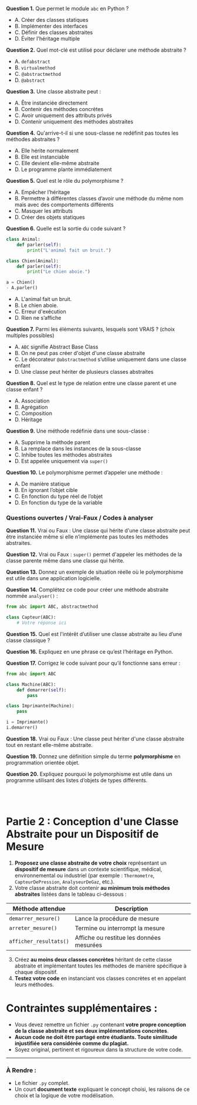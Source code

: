 
**Question 1.**
Que permet le module `abc` en Python ?
- A. Créer des classes statiques
- B. Implémenter des interfaces
- C. Définir des classes abstraites
- D. Éviter l'héritage multiple

**Question 2.**
Quel mot-clé est utilisé pour déclarer une méthode abstraite ?

- A. `defabstract`
- B. `virtualmethod`
- C. `@abstractmethod`
- D. `@abstract`

**Question 3.**
Une classe abstraite peut :
- A. Être instanciée directement
- B. Contenir des méthodes concrètes
- C. Avoir uniquement des attributs privés
- D. Contenir uniquement des méthodes abstraites

**Question 4.**
Qu'arrive-t-il si une sous-classe ne redéfinit pas toutes les méthodes abstraites ?
- A. Elle hérite normalement
- B. Elle est instanciable
- C. Elle devient elle-même abstraite
- D. Le programme plante immédiatement

**Question 5.**
Quel est le rôle du polymorphisme ?
- A. Empêcher l’héritage
- B. Permettre à différentes classes d’avoir une méthode du même nom mais avec des comportements différents
- C. Masquer les attributs
- D. Créer des objets statiques

**Question 6.**
Quelle est la sortie du code suivant ?

```python
class Animal:
    def parler(self):
        print("L'animal fait un bruit.")

class Chien(Animal):
    def parler(self):
        print("Le chien aboie.")

a = Chien()
- A.parler()
```

- A. L'animal fait un bruit.
- B. Le chien aboie.
- C. Erreur d'exécution
- D. Rien ne s’affiche

**Question 7.**
Parmi les éléments suivants, lesquels sont VRAIS ? (choix multiples possibles)
- A. `ABC` signifie Abstract Base Class
- B. On ne peut pas créer d'objet d'une classe abstraite
- C. Le décorateur `@abstractmethod` s’utilise uniquement dans une classe enfant
- D. Une classe peut hériter de plusieurs classes abstraites

**Question 8.**
Quel est le type de relation entre une classe parent et une classe enfant ?
- A. Association
- B. Agrégation
- C. Composition
- D. Héritage

**Question 9.**
Une méthode redéfinie dans une sous-classe :
- A. Supprime la méthode parent
- B. La remplace dans les instances de la sous-classe
- C. Inhibe toutes les méthodes abstraites
- D. Est appelée uniquement via `super()`

**Question 10.**
Le polymorphisme permet d’appeler une méthode :
- A. De manière statique
- B. En ignorant l’objet cible
- C. En fonction du type réel de l’objet
- D. En fonction du type de la variable



### **Questions ouvertes / Vrai-Faux / Codes à analyser**

**Question 11.**
Vrai ou Faux : Une classe qui hérite d'une classe abstraite peut être instanciée même si elle n’implémente pas toutes les méthodes abstraites.

**Question 12.**
Vrai ou Faux : `super()` permet d'appeler les méthodes de la classe parente même dans une classe qui hérite.

**Question 13.**
Donnez un exemple de situation réelle où le polymorphisme est utile dans une application logicielle.

**Question 14.**
Complétez ce code pour créer une méthode abstraite nommée `analyser()` :

```python
from abc import ABC, abstractmethod

class Capteur(ABC):
    # Votre réponse ici
```

**Question 15.**
Quel est l'intérêt d’utiliser une classe abstraite au lieu d’une classe classique ?

**Question 16.**
Expliquez en une phrase ce qu’est l’héritage en Python.

**Question 17.**
Corrigez le code suivant pour qu’il fonctionne sans erreur :

```python
from abc import ABC

class Machine(ABC):
    def demarrer(self):
        pass

class Imprimante(Machine):
    pass

i = Imprimante()
i.demarrer()
```

**Question 18.**
Vrai ou Faux : Une classe peut hériter d'une classe abstraite tout en restant elle-même abstraite.

**Question 19.**
Donnez une définition simple du terme **polymorphisme** en programmation orientée objet.

**Question 20.**
Expliquez pourquoi le polymorphisme est utile dans un programme utilisant des listes d’objets de types différents.


<br/>
<br/>


# Partie 2 : Conception d'une Classe Abstraite pour un Dispositif de Mesure



1. **Proposez une classe abstraite de votre choix** représentant un **dispositif de mesure** dans un contexte scientifique, médical, environnemental ou industriel (par exemple : `Thermometre`, `CapteurDePression`, `AnalyseurDeGaz`, etc.).
2. Votre classe abstraite doit contenir **au minimum trois méthodes abstraites** listées dans le tableau ci-dessous :

| Méthode attendue       | Description                              |
| ---------------------- | ---------------------------------------- |
| `demarrer_mesure()`    | Lance la procédure de mesure             |
| `arreter_mesure()`     | Termine ou interrompt la mesure          |
| `afficher_resultats()` | Affiche ou restitue les données mesurées |

3. Créez **au moins deux classes concrètes** héritant de cette classe abstraite et implémentant toutes les méthodes de manière spécifique à chaque dispositif.
4. **Testez votre code** en instanciant vos classes concrètes et en appelant leurs méthodes.



# **Contraintes supplémentaires :**

* Vous devez remettre un fichier `.py` contenant **votre propre conception de la classe abstraite et ses deux implémentations concrètes**.
* **Aucun code ne doit être partagé entre étudiants. Toute similitude injustifiée sera considérée comme du plagiat.**
* Soyez original, pertinent et rigoureux dans la structure de votre code.

---

### **À Rendre :**

* Le fichier `.py` complet.
* Un court **document texte** expliquant le concept choisi, les raisons de ce choix et la logique de votre modélisation.

